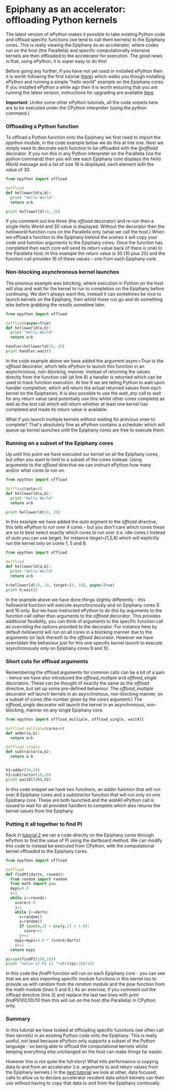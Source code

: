 # Epiphany as an accelerator: offloading Python kernels

The latest version of ePython makes it possible to take existing Python code and offload specific functions (we tend to call them kernels) to the Epiphany cores. This is really viewing the Epiphany as an accelerator, where codes run on the host (the Parallella) and specific computationally intensive kernels are then offloaded to the accelerator for execution. The good news is that, using ePython, it is super easy to do this!

Before going any further, if you have not yet used or installed ePython then it is worth following the first tutorial ([here](tutorial1.md)) which walks you though installing ePython and running a simple "hello world" example on the Epiphany cores. If you installed ePython a while ago then it is worth ensuring that you are running the latest version, instructions for upgrading are available [here](installupgrade.md)

**Important:** Unlike some other ePython tutorials, all the code snipets here are to be executed under the CPython interpreter (using the *python* command.)

### Offloading a Python function

To offload a Python function onto the Epiphany we first need to import the *epython* module, in the code example below we do this at line one. Next we simply need to decorate each function to be offloaded with the *@offload* decorator. If you run this in any Python interpreter on the Parallella (via the *python* command) then you will see each Epiphany core displays the *Hello World* message and a list of size 16 is displayed, each element with the value of 30.

```python
from epython import offload

@offload
def helloworld(a,b):
  print "Hello World"
  return a+b

print helloworld(10, 20)
```

If you comment out line three (the *offload* decorator) and re-run then a single *Hello World* and 30 value is displayed. Without the decorator then the *helloworld* function runs on the Parallella only (what we call the host.) When we offload a function to the Epiphany behind the scenes it will copy your code and function arguments to the Epiphany cores. Once the function has completed then each core will send its return value back (if there is one) to the Parallella host. In this example the return value is 30 (10 plus 20) and the function call provides 16 of these values - one from each Epiphany core.

### Non-blocking asynchronous kernel launches

The previous example was blocking, where execution in Python on the host will stop and wait for the kernel to run to completion on the Epiphany before continuing. We don't always want this, instead it can sometimes be nice to launch kernels on the Epiphany, then whilst these run go and do something else before grabbing the results sometime later.

```python
from epython import offload

@offload(async=True)
def helloworld(a,b):
  print "Hello World"
  return a+b

handler=helloworld(10, 20)
print handler.wait()
```

In the code example above we have added the argument *async=True* to the *offload* decorator, which tells ePython to launch this function in an asynchronous, non-blocking, manner. Instead of returning the values directly from the function call (at line 8) a handler is returned which can be used to track function execution. At line 9 we are telling Python to wait upon handler completion, which will return the actual returned values from each kernel on the Epiphanies. It is also possible to use the *wait_any* call to wait for any return value (and potentially use this whilst other cores complete) as well as the *test* call which will return whether at least one kernel has completed and made its return value is available.

What if you launch multiple kernels without waiting for previous ones to complete? That's absolutely fine as ePython contains a scheduler which will queue up kernel launches until the Epiphany cores are free to execute them.

### Running on a subset of the Epiphany cores

Up until this point we have executed our kernel on all the Epiphany cores, but often you want to limit to a subset of the cores instead. Using arguments to the *offload* directive we can instruct ePython how many and/or what cores to run on.

```python
from epython import offload

@offload(auto=4)
def helloworld(a,b):
  print "Hello World"
  return a+b

print helloworld(10, 20)
```

In this example we have added the *auto* argment to the *offload* directive, this tells ePython to run over 4 cores - but you don't care which cores these are so to best select exactly which cores to run over (i.e. idle cores.) Instead of *auto* you can use *target*, for instance *target=[1,5,8]* which will explicitly run the kernel only on cores 1, 5 and 8.

```python
from epython import offload

@offload
def helloworld(a,b):
  print "Hello World"
  return a+b

h=helloworld(10, 20, target=[9, 10], async=True)
print h.wait()
```

In the example above we have done things slightly differently - this *helloworld* function will execute asynchronously and on Epiphany cores 9 and 10 only. But we have instructed ePython to do this by arguments to the function call rather than arguments to the *offload* decorator. This provides additional flexibility, you can think of arguments to the specific function call as overriding the options provided to the decorator. For instance here by default *helloworld* will run on all cores in a blocking manner due to the arguments (or lack thereof) to the *offload* decorator. However we have overridden the behaviour just for this one specific kernel launch to execute asynchronously only on Epiphany cores 9 and 10.

### Short cuts for offload arguments

Remembering the offload arguments for common calls can be a bit of a pain - hence we have also introduced the *offload_multiple* and *offload_single* decorators. These can be thought of exactly the same as the *offload* directive, but set up some pre-defined behaviour. The *offload_multiple* decorator will launch kernels in an asynchronous, non-blocking manner, on a subset of cores (the number given by the *cores* argument.) The *offload_single* decorator will launch the kernel in an asynchronous, non-blocking, manner on any single Epiphany core.

```python
from epython import offload_multiple, offload_single, waitAll

@offload_multiple(cores=8)
def adder(a,b):
  return a+b

@offload_single
def subtractor(a,b):
  return a-b


h1=adder(10,20)
h2=subtractor(10,20)
print waitAll(h1,h2)
```

In this code snippet we have two functions, an *adder* function that will run over 8 Epiphany cores and a *substractor* function that will run only on one Epiphany core. These are both launched and the *waitAll* ePython call is issued to wait for all provided handlers to complete which also returns the kernel values from the Epiphany.

### Putting it all together to find PI

Back in [tutorial 2](tutorial2.md) we ran a code directly on the Epiphany cores through ePython to find the value of PI using the dartboard method. We can modify this code to instead be executed from CPython, with the computational kernel offloaded to the Epiphany cores.

```python
from epython import offload

@offload
def findPI(darts, rounds):
  from random import random
  from math import pow
  mypi=0.0
  i=1
  while i<=rounds:
    score=0.0
    j=1
    while j<=darts:
      x=random()
      y=random()
      if (pow(x,2) + pow(y,2) < 1.0):
        score+=1
      j+=1
    mypi=mypi+4.0 * (score/darts)
    i+=1
  return mypi

pi=sum(findPI(100,10))
print "Value of PI is "+str((pi/10)/16)
```

In this code the *findPI* function will run on each Epiphany core - you can see that we are also importing specific module functions in this kernel too to provide us with *random* from the *random* module and the *pow* function from the *math* module (lines 5 and 6.) As an exercise, if you comment out the offload directive (line 3) and replace the last two lines with *print findPI(100,10)/10* then this will run on the host (the Parallella) in CPython only.

### Summary

In this tutorial we have looked at offloading specific functions (we often call then kernels) in an existing Python code onto the Epiphany. This is really useful, not least because ePython only supports a subset of the Python language - so being able to offload the computational kernels whilst keeping everything else unchanged on the host can make things far easier.

However this is not quite the full story! What kills performance is copying data to and from an accelerator (i.e. arguments to and return values from the Epiphany kernels.) In the [next tutorial](tutorial7.md) we look at other, data focused, calls to allow us to declare accelerator resident data which kernels can then use without having to copy that data to and from the Epiphany continually.
